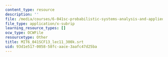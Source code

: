 ```yaml
---
content_type: resource
description: ''
file: /media/courses/6-041sc-probabilistic-systems-analysis-and-applied-probability-fall-2013/93d1e517005858fcaace3aafc47d25ba_MIT6_041SCF13_lec11_300k.vtt
file_type: application/x-subrip
learning_resource_types: []
ocw_type: OCWFile
resourcetype: Other
title: MIT6_041SCF13_lec11_300k.srt
uid: 93d1e517-0058-58fc-aace-3aafc47d25ba
---
```

